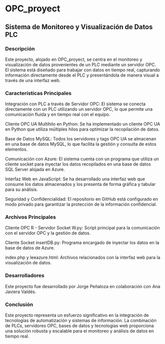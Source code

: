  # OPC_proyect


## Sistema de Monitoreo y Visualización de Datos PLC
### Descripción

Este proyecto, alojado en OPC_proyect, se centra en el monitoreo y visualización de datos provenientes de un PLC mediante un servidor OPC. El sistema está diseñado para trabajar con datos en tiempo real, capturando información directamente desde el PLC y presentándola de manera visual a través de una interfaz web.

### Características Principales
Integración con PLC a través de Servidor OPC: El sistema se conecta directamente con un PLC utilizando un servidor OPC, lo que permite una comunicación fluida y en tiempo real con el equipo.

Cliente OPC UA Multihilo en Python: Se ha implementado un cliente OPC UA en Python que utiliza múltiples hilos para optimizar la recopilación de datos.

Base de Datos MySQL: Todos los servidores y tags OPC UA se almacenan en una base de datos MySQL, lo que facilita la gestión y consulta de estos elementos.

Comunicación con Azure: El sistema cuenta con un programa que utiliza un cliente socket para inyectar los datos recopilados en una base de datos SQL Server alojada en Azure.

Interfaz Web en JavaScript: Se ha desarrollado una interfaz web que consume los datos almacenados y los presenta de forma gráfica y tabular para su análisis.

Seguridad y Confidencialidad: El repositorio en GitHub está configurado en modo privado para garantizar la protección de la información confidencial.

### Archivos Principales
Cliente OPC R - Servidor Socket W.py: Script principal para la comunicación con el servidor OPC y la gestión de datos.

Cliente Socket insertDB.py: Programa encargado de inyectar los datos en la base de datos de Azure.

index.php y leeazure.html: Archivos relacionados con la interfaz web para la visualización de datos.

### Desarrolladores
Este proyecto fue desarrollado por Jorge Peñaloza en colaboración con Ana Javiera Valdés.

### Conclusión
Este proyecto representa un esfuerzo significativo en la integración de tecnologías de automatización y sistemas de información. La combinación de PLCs, servidores OPC, bases de datos y tecnologías web proporciona una solución robusta y escalable para el monitoreo y análisis de datos en tiempo real.
